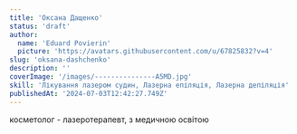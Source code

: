 ```yaml
---
title: 'Оксана Дащенко'
status: 'draft'
author:
  name: 'Eduard Povierin'
  picture: 'https://avatars.githubusercontent.com/u/67825832?v=4'
slug: 'oksana-dashchenko'
description: ''
coverImage: '/images/---------------A5MD.jpg'
skill: 'Лікування лазером судин, Лазерна епіляція, Лазерна депіляція'
publishedAt: '2024-07-03T12:42:27.749Z'
---
```


косметолог - лазеротерапевт, з медичною освітою